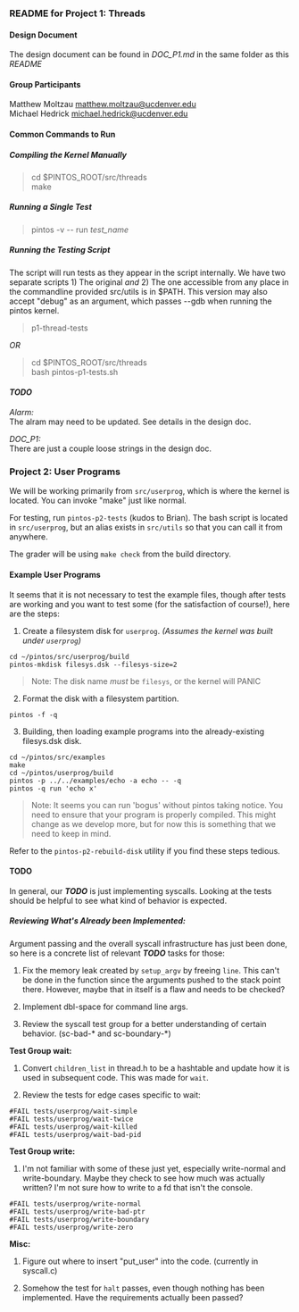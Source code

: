 ### README for Project 1: Threads

#### Design Document

The design document can be found in *DOC_P1.md* in the same 
folder as this _README_

#### Group Participants
 
Matthew Moltzau <matthew.moltzau@ucdenver.edu>  
Michael Hedrick <michael.hedrick@ucdenver.edu>

#### Common Commands to Run

##### Compiling the Kernel Manually
> cd $PINTOS_ROOT/src/threads  
> make

##### Running a Single Test 
> pintos -v -- run *test_name*  

##### Running the Testing Script  
The script will run tests as they appear in the script 
internally. We have two separate scripts 1) The original
_and_ 2) The one accessible from any place in the commandline
provided src/utils is in $PATH. This version may also accept 
"debug" as an argument, which passes --gdb when running the pintos kernel.
> p1-thread-tests

_OR_
> cd $PINTOS_ROOT/src/threads  
> bash pintos-p1-tests.sh

#### _TODO_

_Alarm:_  
The alram may need to be updated. See details in the design doc.

*DOC_P1:*  
There are just a couple loose strings in the design doc.

### Project 2: User Programs

We will be working primarily from `src/userprog`, which is where the kernel is
located. You can invoke "make" just like normal.

For testing, run `pintos-p2-tests` (kudos to Brian). The bash script is located
in `src/userprog`, but an alias exists in `src/utils` so that you can call it
from anywhere.

The grader will be using `make check` from the build directory.

#### Example User Programs

It seems that it is not necessary to test the example files, though after
tests are working and you want to test some (for the satisfaction of course!),
here are the steps:

1) Create a filesystem disk for `userprog`. _(Assumes the kernel was built under `userprog`)_

```
cd ~/pintos/src/userprog/build
pintos-mkdisk filesys.dsk --filesys-size=2
```

> Note: The disk name _must_ be `filesys`, or the kernel will PANIC

2) Format the disk with a filesystem partition.

```
pintos -f -q
```

3) Building, then loading example programs into the already-existing filesys.dsk disk.

```
cd ~/pintos/src/examples
make
cd ~/pintos/userprog/build
pintos -p ../../examples/echo -a echo -- -q
pintos -q run 'echo x'
```
> Note: It seems you can run 'bogus' without pintos taking notice. You need to
ensure that your program is properly compiled. This might change as we develop
more, but for now this is something that we need to keep in mind.

Refer to the `pintos-p2-rebuild-disk` utility if you find these steps tedious.

#### TODO
 
In general, our _**TODO**_ is just implementing syscalls. Looking at the tests
should be helpful to see what kind of behavior is expected.

##### Reviewing What's Already been Implemented:
Argument passing and the overall syscall infrastructure has just been done, so
here is a concrete list of relevant _**TODO**_ tasks for those:

1. Fix the memory leak created by `setup_argv` by freeing `line`. This can't be done in
  the function since the arguments pushed to the stack point there. However, maybe that
  in itself is a flaw and needs to be checked?

2. Implement dbl-space for command line args.

3. Review the syscall test group for a better understanding of certain behavior. (sc-bad-\* and sc-boundary-\*)

**Test Group wait:**

1. Convert `children_list` in thread.h to be a hashtable and update how it is used in subsequent code. This was made for `wait`.

2. Review the tests for edge cases specific to wait:

```
#FAIL tests/userprog/wait-simple
#FAIL tests/userprog/wait-twice
#FAIL tests/userprog/wait-killed
#FAIL tests/userprog/wait-bad-pid
```

**Test Group write:**

1. I'm not familiar with some of these just yet, especially write-normal and write-boundary. Maybe they check to see how much was actually written? I'm not sure how to write to a fd that isn't the console.

```
#FAIL tests/userprog/write-normal
#FAIL tests/userprog/write-bad-ptr
#FAIL tests/userprog/write-boundary
#FAIL tests/userprog/write-zero
```

**Misc:**

1. Figure out where to insert "put_user" into the code. (currently in syscall.c)

2. Somehow the test for `halt` passes, even though nothing has been implemented. Have the requirements actually been passed?
